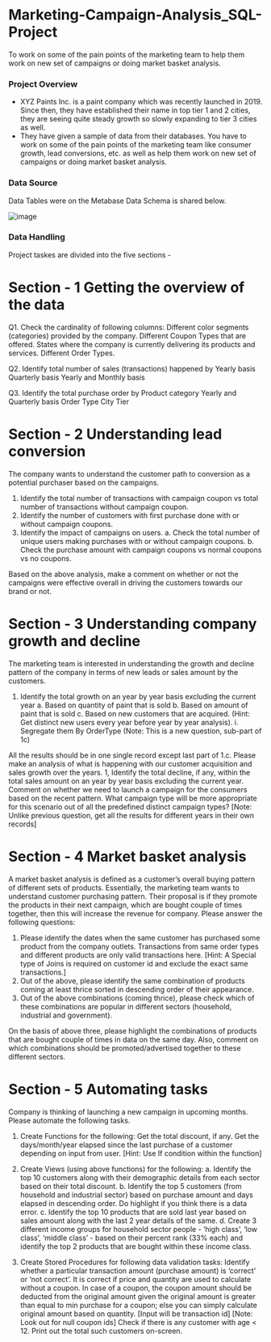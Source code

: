 # Marketing-Campaign-Analysis_SQL-Project
To work on some of the pain points of the marketing team to help them work on new set of campaigns or doing market basket analysis.

### Project Overview
- XYZ Paints Inc. is a paint company which was recently launched in 2019. Since then, they have established their name in top tier 1 and 2 cities, they are seeing quite steady growth so slowly expanding to tier 3 cities as well. 
- They have given a sample of data from their databases. You have to work on some of the pain points of the marketing team like consumer growth, lead conversions, etc. as well as help them work on new set of campaigns or doing market basket analysis.

### Data Source
Data Tables were on the Metabase
Data Schema is shared below.

 ![image](https://github.com/user-attachments/assets/c6cf89e8-8f3a-4c34-947c-c5a629d72ee6)

### Data Handling
Project taskes are divided into the five sections -

# Section - 1 Getting the overview of the data
  
Q1. Check the cardinality of following columns:
Different color segments (categories) provided by the company.
Different Coupon Types that are offered.
States where the company is currently delivering its products and services.
Different Order Types.

Q2. Identify total number of sales (transactions) happened by
Yearly basis
Quarterly basis
Yearly and Monthly basis

Q3. Identify the total purchase order by
Product category
Yearly and Quarterly basis
Order Type
City Tier

# Section - 2 Understanding lead conversion

The company wants to understand the customer path to conversion as a potential purchaser based on the campaigns.
1. Identify the total number of transactions with campaign coupon vs total number of transactions without campaign coupon.
2. Identify the number of customers with first purchase done with or without campaign coupons.
3. Identify the impact of campaigns on users.
a. Check the total number of unique users making purchases with or without campaign coupons.
b. Check the purchase amount with campaign coupons vs normal coupons vs no coupons.

Based on the above analysis, make a comment on whether or not the campaigns were effective overall in driving the customers towards our brand or not.

# Section - 3 Understanding company growth and decline

The marketing team is interested in understanding the growth and decline pattern of the company in terms of new leads or sales amount by the customers.
1. Identify the total growth on an year by year basis excluding the current year
a. Based on quantity of paint that is sold
b. Based on amount of paint that is sold
c. Based on new customers that are acquired. (Hint: Get distinct new users every year before year by year analysis).
     i. Segregate them By OrderType (Note: This is a new question, sub-part of 1c)

All the results should be in one single record except last part of 1.c. Please make an analysis of what is happening with our customer acquisition and sales growth over the years.
1, Identify the total decline, if any, within the total sales amount on an year by year basis excluding the current year. Comment on whether we need to launch a campaign for the consumers based on the recent pattern. What campaign type will be more appropriate for this scenario out of all the predefined distinct campaign types? [Note: Unlike previous question, get all the results for different years in their own records]

# Section - 4 Market basket analysis

A market basket analysis is defined as a customer’s overall buying pattern of different sets of products.
Essentially, the marketing team wants to understand customer purchasing pattern. Their proposal is if they promote the products in their next campaign, which are bought couple of times together, then this will increase the revenue for company. 
Please answer the following questions:
1. Please identify the dates when the same customer has purchased some product from the company outlets. Transactions from same order types and different products are only valid transactions here. [Hint: A Special type of Joins is required on customer id and exclude the exact same transactions.]
2. Out of the above, please identify the same combination of products coming at least thrice sorted in descending order of their appearance. 
3. Out of the above combinations (coming thrice), please check which of these combinations are popular in different sectors (household, industrial and government).

On the basis of above three, please highlight the combinations of products that are bought couple of times in data on the same day. Also, comment on which combinations should be promoted/advertised together to these different sectors.

# Section - 5 Automating tasks

Company is thinking of launching a new campaign in upcoming months. Please automate the following tasks.

1. Create Functions for the following:
Get the total discount, if any. 
Get the days/month/year elapsed since the last purchase of a customer depending on input from user. [Hint: Use If condition within the function]
2. Create Views (using above functions) for the following:
a. Identify the top 10 customers along with their demographic details from each sector based on their total discount.
b. Identify the top 5 customers (from household and industrial sector) based on purchase amount and days elapsed in descending order. Do highlight if you think there is a data error.
c. Identify the top 10 products that are sold last year based on sales amount along with the last 2 year details of the same. 
d. Create 3 different income groups for household sector people - ‘high class’, ‘low class’, ‘middle class’ - based on their percent rank (33% each) and identify the top 2 products that are bought within these income class.

3. Create Stored Procedures for following data validation tasks:
Identify whether a particular transaction amount (purchase amount) is ‘correct’ or ‘not correct’. 
It is correct if price and quantity are used to calculate without a coupon. In case of a coupon, the coupon amount should be deducted from the original amount given the original amount is greater than equal to min purchase for a coupon; else you can simply calculate original amount based on quantity. 
[Input will be transaction id] [Note: Look out for null coupon ids]
Check if there is any customer with age < 12. Print out the total such customers on-screen.


